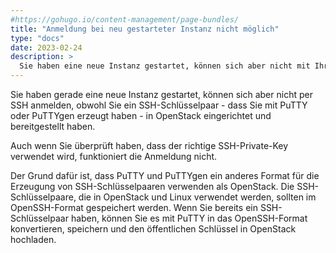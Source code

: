 ```yaml
---
#https://gohugo.io/content-management/page-bundles/
title: "Anmeldung bei neu gestarteter Instanz nicht möglich"
type: "docs"
date: 2023-02-24
description: >
  Sie haben eine neue Instanz gestartet, können sich aber nicht mit Ihrem PuTTY-generierten SSH-Schlüssel anmelden.
---
```


Sie haben gerade eine neue Instanz gestartet, können sich aber nicht per SSH anmelden, obwohl Sie ein SSH-Schlüsselpaar - dass Sie mit PuTTY oder PuTTYgen erzeugt haben - in OpenStack eingerichtet und bereitgestellt haben. 

Auch wenn Sie überprüft haben, dass der richtige SSH-Private-Key verwendet wird, funktioniert die Anmeldung nicht. 

Der Grund dafür ist, dass PuTTY und PuTTYgen ein anderes Format für die Erzeugung von SSH-Schlüsselpaaren verwenden als OpenStack. Die SSH-Schlüsselpaare, die in OpenStack und Linux verwendet werden, sollten im OpenSSH-Format gespeichert werden. Wenn Sie bereits ein SSH-Schlüsselpaar haben, können Sie es mit PuTTY in das OpenSSH-Format konvertieren, speichern und den öffentlichen Schlüssel in OpenStack hochladen.

